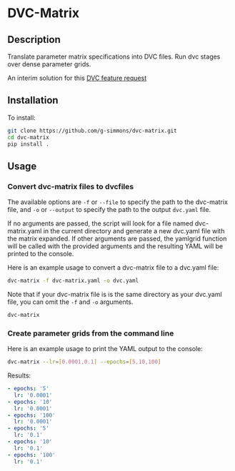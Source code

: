 # DVC-Matrix

## Description

Translate parameter matrix specifications into DVC files. Run dvc stages over dense parameter grids.

An interim solution for this [DVC feature request](https://github.com/iterative/dvc/issues/5172a)

## Installation

To install: 
```bash
git clone https://github.com/g-simmons/dvc-matrix.git
cd dvc-matrix
pip install .
```

## Usage

### Convert dvc-matrix files to dvcfiles
The available options are `-f` or `--file` to specify the path to the dvc-matrix file, and `-o` or `--output` to specify the path to the output `dvc.yaml` file.


If no arguments are passed, the script will look for a file named dvc-matrix.yaml in the current directory and generate a new dvc.yaml file with the matrix expanded. If other arguments are passed, the yamlgrid function will be called with the provided arguments and the resulting YAML will be printed to the console.

Here is an example usage to convert a dvc-matrix file to a dvc.yaml file:

```bash
dvc-matrix -f dvc-matrix.yaml -o dvc.yaml
```

Note that if your dvc-matrix file is is the same directory as your dvc.yaml file, you can omit the `-f` and `-o` arguments.

```bash
dvc-matrix
```

### Create parameter grids from the command line

Here is an example usage to print the YAML output to the console:

```bash
dvc-matrix --lr=[0.0001,0.1] --epochs=[5,10,100]
```

Results:
```yaml
- epochs: '5'
  lr: '0.0001'
- epochs: '10'
  lr: '0.0001'
- epochs: '100'
  lr: '0.0001'
- epochs: '5'
  lr: '0.1'
- epochs: '10'
  lr: '0.1'
- epochs: '100'
  lr: '0.1'
```

